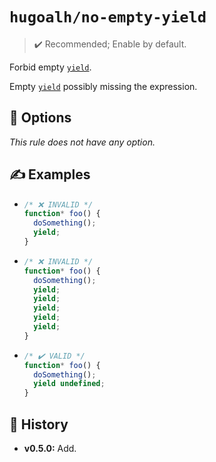 # `hugoalh/no-empty-yield`

> ✔️ Recommended; Enable by default.

Forbid empty [`yield`][ecmascript-yield].

Empty [`yield`][ecmascript-yield] possibly missing the expression.

## 🔧 Options

*This rule does not have any option.*

## ✍️ Examples

- ```ts
  /* ❌ INVALID */
  function* foo() {
    doSomething();
    yield;
  }
  ```
- ```ts
  /* ❌ INVALID */
  function* foo() {
    doSomething();
    yield;
    yield;
    yield;
    yield;
    yield;
  }
  ```
- ```ts
  /* ✔️ VALID */
  function* foo() {
    doSomething();
    yield undefined;
  }
  ```

## 📜 History

- **v0.5.0:** Add.

[ecmascript-yield]: https://developer.mozilla.org/en-US/docs/Web/JavaScript/Reference/Operators/yield
